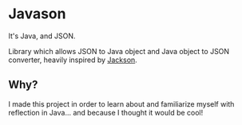 # Javason

It's Java, and JSON. 

Library which allows JSON to Java object and Java object to JSON converter, heavily inspired by [Jackson](https://github.com/FasterXML/jackson). 

## Why?
I made this project in order to learn about and familiarize myself with reflection in Java... and because I thought it would be cool!
